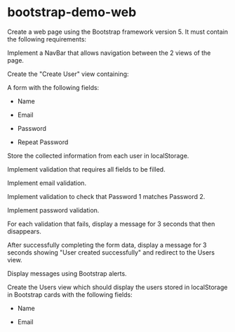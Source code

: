 # bootstrap-demo-web
Create a web page using the Bootstrap framework version 5. It must contain the following requirements:

Implement a NavBar that allows navigation between the 2 views of the page.

Create the "Create User" view containing:

A form with the following fields:

- Name

- Email

- Password

- Repeat Password

Store the collected information from each user in localStorage.

Implement validation that requires all fields to be filled.

Implement email validation.

Implement validation to check that Password 1 matches Password 2.

Implement password validation.

For each validation that fails, display a message for 3 seconds that then disappears.

After successfully completing the form data, display a message for 3 seconds showing "User created successfully" and redirect to the Users view.

Display messages using Bootstrap alerts.

Create the Users view which should display the users stored in localStorage in Bootstrap cards with the following fields:

- Name

- Email
